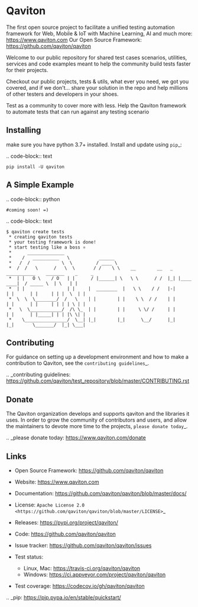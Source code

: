 Qaviton
=======

The first open source project to facilitate a unified testing automation framework for Web, Mobile & IoT
with Machine Learning, AI and much more: https://www.qaviton.com
Our Open Source Framework: https://github.com/qaviton/qaviton

Welcome to our public repository for shared test cases scenarios, 
utilities, services and code examples meant to help the community 
build tests faster for their projects.

Checkout our public projects, tests & utils, 
what ever you need, we got you covered, 
and if we don't... share your solution in the repo 
and help millions of other testers and developers in your shoes.

Test as a community to cover more with less.
Help the Qaviton framework to automate tests that can run against any testing scenario


Installing
----------

make sure you have python 3.7+ installed.
Install and update using `pip`_:

.. code-block:: text

    pip install -U qaviton


A Simple Example
----------------

.. code-block:: python

    #coming soon! =)

.. code-block:: text

    $ qaviton create tests
     * creating qaviton tests
     * your testing framework is done!
     * start testing like a boss ⚛
     *      ______________
     *    /   __________   \           ______
     *   /  /            \  \         / ____ \
     *  /  /   \      /   \  \       / /    \ \    __        __   _   ___________    _______    _     _
     *  | |   O \    / O   | |      / |______| \   \ \      / /  |_| |____   ____|  / _____ \  | \   | |
     *  | |                | |     |  ________  |   \ \    / /   |-|      | |      | |     | | |  \  | |
     *  \  \  \________/  /   \    | |        | |    \ \  / /    | |      | |      | |     | | | | \ | |
     *   \  \____________/  /\ \_  | |        | |     \ \/ /     | |      | |      | |_____| | | |\ \| |
     *    \________________/  \__| |_|        |_|      \__/      |_|      |_|       \_______/  |_| \___|


Contributing
------------

For guidance on setting up a development environment and how to make a
contribution to Qaviton, see the `contributing guidelines`_.

.. _contributing guidelines: https://github.com/qaviton/test_repository/blob/master/CONTRIBUTING.rst


Donate
------

The Qaviton organization develops and supports qaviton and the libraries
it uses. In order to grow the community of contributors and users, and
allow the maintainers to devote more time to the projects, `please
donate today`_.

.. _please donate today: https://www.qaviton.com/donate


Links
-----

* Open Source Framework: https://github.com/qaviton/qaviton
* Website: https://www.qaviton.com
* Documentation: https://github.com/qaviton/qaviton/blob/master/docs/
* License: `Apache License 2.0 <https://github.com/qaviton/qaviton/blob/master/LICENSE>`_
* Releases: https://pypi.org/project/qaviton/
* Code: https://github.com/qaviton/qaviton
* Issue tracker: https://github.com/qaviton/qaviton/issues
* Test status:

  * Linux, Mac: https://travis-ci.org/qaviton/qaviton
  * Windows: https://ci.appveyor.com/project/qaviton/qaviton

* Test coverage: https://codecov.io/gh/qaviton/qaviton


.. _pip: https://pip.pypa.io/en/stable/quickstart/
